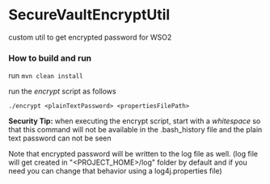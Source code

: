 # SecureVaultEncryptUtil

custom util to get encrypted password for WSO2

### How to build and run
run `mvn clean install`

run the *encrypt* script as follows

`./encrypt <plainTextPassword> <propertiesFilePath>`

**Security Tip:** when executing the encrypt script, start with a *whitespace* so that this command will not be available in the .bash_history file
and the plain text password can not be seen

Note that encrypted password will be written to the log file as well. (log file will get created in "<PROJECT_HOME>/log" folder by default and if you need you can change that behavior using a log4j.properties file)
